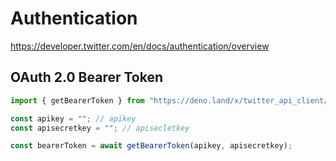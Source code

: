 # Authentication

https://developer.twitter.com/en/docs/authentication/overview

## OAuth 2.0 Bearer Token

```typescript
import { getBearerToken } from "https://deno.land/x/twitter_api_client/auth/oauth2.ts";

const apikey = ""; // apikey
const apisecretkey = ""; // apisecletkey

const bearerToken = await getBearerToken(apikey, apisecretkey);
```
